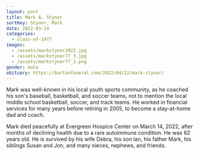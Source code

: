 ```yaml
---
layout: post
title: Mark A. Styner
sortKey: Styner, Mark
date: 2022-03-14
categories:
  - class-of-1977
images:
  - /assets/markstyner2022.jpg
  - /assets/markstyner77_3.jpg
  - /assets/markstyner77_2.png
gender: male
obituary: https://bartonfuneral.com/2022/04/22/mark-styner/
---
```

Mark was well-known in his local youth sports community, as he coached his son's baseball, basketball, and soccer teams, not to mention the local middle school basketball, soccer, and track teams. He worked in financial services for many years before retiring in 2005, to become a stay-at-home dad and coach. 

Mark died peacefully at Evergreen Hospice Center on March 14, 2022, after months of declining health due to a rare autoimmune condition. He was 62 years old. He is survived by his wife Debra, his son Ian, his father Mark, his siblings Susan and Jon, and many nieces, nephews, and friends.
